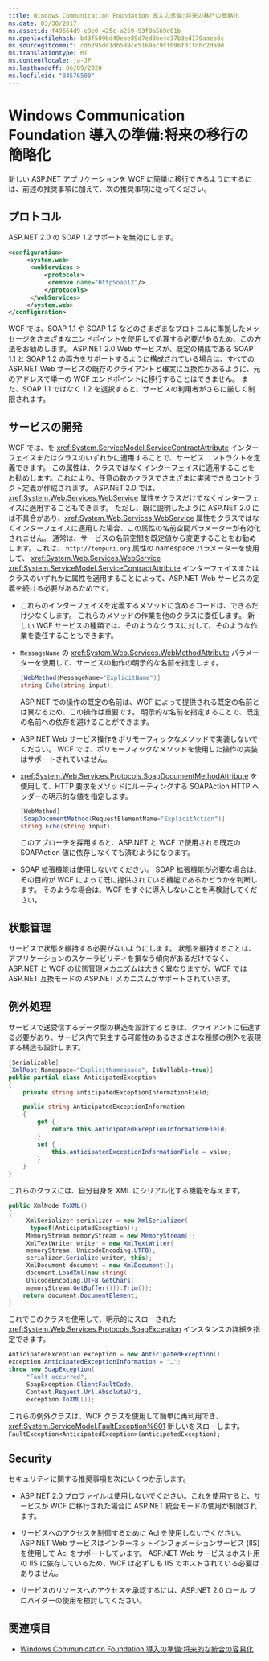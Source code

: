 ```yaml
---
title: Windows Communication Foundation 導入の準備:将来の移行の簡略化
ms.date: 03/30/2017
ms.assetid: f49664d9-e9e0-425c-a259-93f0a569d01b
ms.openlocfilehash: b43f509bd49ebe89d7ed0be4c37b3ed179aaeb8c
ms.sourcegitcommit: cdb295dd1db589ce5169ac9ff096f01fd0c2da9d
ms.translationtype: MT
ms.contentlocale: ja-JP
ms.lasthandoff: 06/09/2020
ms.locfileid: "84576500"
---
```

# <a name="anticipating-adopting-the-windows-communication-foundation-easing-future-migration"></a>Windows Communication Foundation 導入の準備:将来の移行の簡略化
新しい ASP.NET アプリケーションを WCF に簡単に移行できるようにするには、前述の推奨事項に加えて、次の推奨事項に従ってください。  
  
## <a name="protocols"></a>プロトコル  
 ASP.NET 2.0 の SOAP 1.2 サポートを無効にします。  
  
```xml  
<configuration>  
     <system.web>  
      <webServices >  
          <protocols>  
           <remove name="HttpSoap12"/>  
          </protocols>
      </webServices>  
     </system.web>
</configuration>  
```  
  
 WCF では、SOAP 1.1 や SOAP 1.2 などのさまざまなプロトコルに準拠したメッセージをさまざまなエンドポイントを使用して処理する必要があるため、この方法をお勧めします。 ASP.NET 2.0 Web サービスが、既定の構成である SOAP 1.1 と SOAP 1.2 の両方をサポートするように構成されている場合は、すべての ASP.NET Web サービスの既存のクライアントと確実に互換性があるように、元のアドレスで単一の WCF エンドポイントに移行することはできません。 また、SOAP 1.1 ではなく 1.2 を選択すると、サービスの利用者がさらに厳しく制限されます。  
  
## <a name="service-development"></a>サービスの開発  
 WCF では、を <xref:System.ServiceModel.ServiceContractAttribute> インターフェイスまたはクラスのいずれかに適用することで、サービスコントラクトを定義できます。 この属性は、クラスではなくインターフェイスに適用することをお勧めします。これにより、任意の数のクラスでさまざまに実装できるコントラクト定義が作成されます。 ASP.NET 2.0 では、<xref:System.Web.Services.WebService> 属性をクラスだけでなくインターフェイスに適用することもできます。 ただし、既に説明したように ASP.NET 2.0 には不具合があり、<xref:System.Web.Services.WebService> 属性をクラスではなくインターフェイスに適用した場合、この属性の名前空間パラメーターが有効化されません。 通常は、サービスの名前空間を既定値から変更することをお勧めします。これは、 `http://tempuri.org` 属性の namespace パラメーターを使用して、 <xref:System.Web.Services.WebService> <xref:System.ServiceModel.ServiceContractAttribute> インターフェイスまたはクラスのいずれかに属性を適用することによって、ASP.NET Web サービスの定義を続ける必要があるためです。  
  
- これらのインターフェイスを定義するメソッドに含めるコードは、できるだけ少なくします。 これらのメソッドの作業を他のクラスに委任します。 新しい WCF サービスの種類では、そのようなクラスに対して、そのような作業を委任することもできます。  
  
- `MessageName` の <xref:System.Web.Services.WebMethodAttribute> パラメーターを使用して、サービスの動作の明示的な名前を指定します。  
  
    ```csharp  
    [WebMethod(MessageName="ExplicitName")]  
    string Echo(string input);  
    ```  
  
     ASP.NET での操作の既定の名前は、WCF によって提供される既定の名前とは異なるため、この操作は重要です。 明示的な名前を指定することで、既定の名前への依存を避けることができます。  
  
- ASP.NET Web サービス操作をポリモーフィックなメソッドで実装しないでください。 WCF では、ポリモーフィックなメソッドを使用した操作の実装はサポートされていません。  
  
- <xref:System.Web.Services.Protocols.SoapDocumentMethodAttribute> を使用して、HTTP 要求をメソッドにルーティングする SOAPAction HTTP ヘッダーの明示的な値を指定します。  
  
    ```csharp  
    [WebMethod]  
    [SoapDocumentMethod(RequestElementName="ExplicitAction")]  
    string Echo(string input);  
    ```  
  
     このアプローチを採用すると、ASP.NET と WCF で使用される既定の SOAPAction 値に依存しなくても済むようになります。  
  
- SOAP 拡張機能は使用しないでください。 SOAP 拡張機能が必要な場合は、その目的が WCF によって既に提供されている機能であるかどうかを判断します。 そのような場合は、WCF をすぐに導入しないことを再検討してください。  
  
## <a name="state-management"></a>状態管理  
 サービスで状態を維持する必要がないようにします。 状態を維持することは、アプリケーションのスケーラビリティを損なう傾向があるだけでなく、ASP.NET と WCF の状態管理メカニズムは大きく異なりますが、WCF では ASP.NET 互換モードの ASP.NET メカニズムがサポートされています。  
  
## <a name="exception-handling"></a>例外処理  
 サービスで送受信するデータ型の構造を設計するときは、クライアントに伝達する必要があり、サービス内で発生する可能性のあるさまざまな種類の例外を表現する構造も設計します。  
  
```csharp  
[Serializable]  
[XmlRoot(Namespace="ExplicitNamespace", IsNullable=true)]  
public partial class AnticipatedException
{
    private string anticipatedExceptionInformationField;  

    public string AnticipatedExceptionInformation
    {  
        get {
            return this.anticipatedExceptionInformationField;  
        }  
        set {  
            this.anticipatedExceptionInformationField = value;  
        }  
    }  
}  
```  
  
 これらのクラスには、自分自身を XML にシリアル化する機能を与えます。  
  
```csharp  
public XmlNode ToXML()  
{  
     XmlSerializer serializer = new XmlSerializer(  
      typeof(AnticipatedException));  
     MemoryStream memoryStream = new MemoryStream();  
     XmlTextWriter writer = new XmlTextWriter(  
     memoryStream, UnicodeEncoding.UTF8);  
     serializer.Serialize(writer, this);  
     XmlDocument document = new XmlDocument();  
     document.LoadXml(new string(  
     UnicodeEncoding.UTF8.GetChars(  
     memoryStream.GetBuffer())).Trim());  
    return document.DocumentElement;  
}  
```  
  
 これでこのクラスを使用して、明示的にスローされた <xref:System.Web.Services.Protocols.SoapException> インスタンスの詳細を指定できます。  
  
```csharp  
AnticipatedException exception = new AnticipatedException();  
exception.AnticipatedExceptionInformation = "…";  
throw new SoapException(  
     "Fault occurred",  
     SoapException.ClientFaultCode,  
     Context.Request.Url.AbsoluteUri,  
     exception.ToXML());  
```  
  
 これらの例外クラスは、WCF クラスを使用して簡単に再利用でき、 <xref:System.ServiceModel.FaultException%601> 新しいをスローします。`FaultException<AnticipatedException>(anticipatedException);`  
  
## <a name="security"></a>Security  
 セキュリティに関する推奨事項を次にいくつか示します。  
  
- ASP.NET 2.0 プロファイルは使用しないでください。これを使用すると、サービスが WCF に移行された場合に ASP.NET 統合モードの使用が制限されます。  
  
- サービスへのアクセスを制御するために Acl を使用しないでください。 ASP.NET Web サービスはインターネットインフォメーションサービス (IIS) を使用して Acl をサポートしています。 ASP.NET Web サービスはホスト用の IIS に依存しているため、WCF は必ずしも IIS でホストされている必要はありません。  
  
- サービスのリソースへのアクセスを承認するには、ASP.NET 2.0 ロール プロバイダーの使用を検討してください。  
  
## <a name="see-also"></a>関連項目

- [Windows Communication Foundation 導入の準備:将来的な統合の容易化](anticipating-adopting-the-wcf-easing-future-integration.md)
